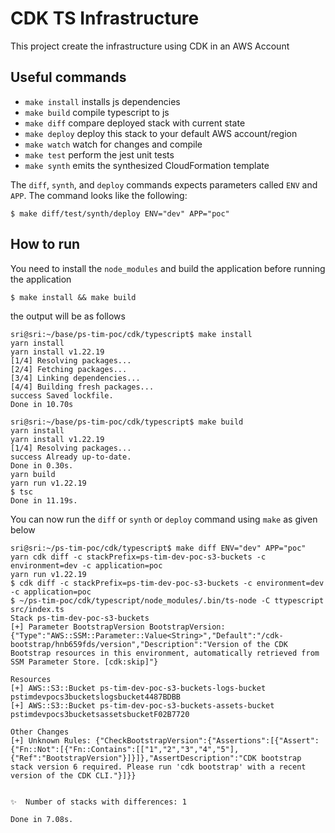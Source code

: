 # CDK TS Infrastructure

This project create the infrastructure using CDK in an AWS Account

## Useful commands

* `make install`    installs js dependencies
* `make build`      compile typescript to js
* `make diff`       compare deployed stack with current state
* `make deploy`     deploy this stack to your default AWS account/region
* `make watch`      watch for changes and compile
* `make test`       perform the jest unit tests
* `make synth`      emits the synthesized CloudFormation template

The `diff`, `synth`, and `deploy` commands expects parameters called `ENV` and `APP`. The command looks like the following:

```
$ make diff/test/synth/deploy ENV="dev" APP="poc"
```

## How to run

You need to install the `node_modules` and build the application before running the application

```
$ make install && make build
```

the output will be as follows

```
sri@sri:~/base/ps-tim-poc/cdk/typescript$ make install
yarn install
yarn install v1.22.19
[1/4] Resolving packages...
[2/4] Fetching packages...
[3/4] Linking dependencies...
[4/4] Building fresh packages...
success Saved lockfile.
Done in 10.70s

sri@sri:~/base/ps-tim-poc/cdk/typescript$ make build
yarn install
yarn install v1.22.19
[1/4] Resolving packages...
success Already up-to-date.
Done in 0.30s.
yarn build
yarn run v1.22.19
$ tsc
Done in 11.19s.
```

You can now run the `diff` or `synth` or `deploy` command using `make` as given below

```
sri@sri:~/ps-tim-poc/cdk/typescript$ make diff ENV="dev" APP="poc"
yarn cdk diff -c stackPrefix=ps-tim-dev-poc-s3-buckets -c environment=dev -c application=poc
yarn run v1.22.19
$ cdk diff -c stackPrefix=ps-tim-dev-poc-s3-buckets -c environment=dev -c application=poc
$ ~/ps-tim-poc/cdk/typescript/node_modules/.bin/ts-node -C ttypescript src/index.ts
Stack ps-tim-dev-poc-s3-buckets
[+] Parameter BootstrapVersion BootstrapVersion: {"Type":"AWS::SSM::Parameter::Value<String>","Default":"/cdk-bootstrap/hnb659fds/version","Description":"Version of the CDK Bootstrap resources in this environment, automatically retrieved from SSM Parameter Store. [cdk:skip]"}

Resources
[+] AWS::S3::Bucket ps-tim-dev-poc-s3-buckets-logs-bucket pstimdevpocs3bucketslogsbucket4487BDBB 
[+] AWS::S3::Bucket ps-tim-dev-poc-s3-buckets-assets-bucket pstimdevpocs3bucketsassetsbucketF02B7720 

Other Changes
[+] Unknown Rules: {"CheckBootstrapVersion":{"Assertions":[{"Assert":{"Fn::Not":[{"Fn::Contains":[["1","2","3","4","5"],{"Ref":"BootstrapVersion"}]}]},"AssertDescription":"CDK bootstrap stack version 6 required. Please run 'cdk bootstrap' with a recent version of the CDK CLI."}]}}


✨  Number of stacks with differences: 1

Done in 7.08s.
```
